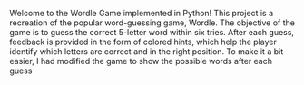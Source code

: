 Welcome to the Wordle Game implemented in Python! This project is a recreation of the popular 
word-guessing game, Wordle. The objective of the game is to guess the correct 5-letter word within 
six tries. After each guess, feedback is provided in the form of colored hints, which help the player 
identify which letters are correct and in the right position. To make it a bit easier, I had modified the
game to show the possible words after each guess
